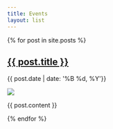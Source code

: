 ```yaml
---
title: Events
layout: list
---
```


<main class="py-2">
{% for post in site.posts %}
<article class="container py-1">
    <div class="row align-items-end">
        <div class="pt-5  col-12 col-md-2 text-center text-md-right">
        </div>   
    <div class="col-12 col-md-8">
            <h2 class="display-5 pt-5 pb-3"><a href="{{ post.url }}" class="text-dark">{{ post.title }}</a></h2>
            <p class="font-weight-light font-smaller">{{ post.date | date: '%B %d, %Y'}}</p>
        <img src="{{ post.main_image }}" class="mw-100 py-3">
        <p>{{ post.content }}</p>
    </div>
  </div>
</article>
{% endfor %}
</main>